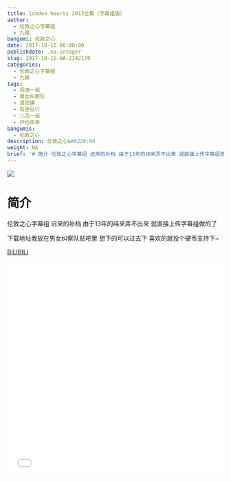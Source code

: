 ```yaml
---
title: london hearts 2013合集（字幕组版）
author:
  - 伦敦之心字幕组
  - 九條
bangumi: 伦敦之心
date: 2017-10-16 00:00:00
publishdate: .na.integer
slug: 2017-10-16-NA-2142178
categories:
  - 伦敦之心字幕组
  - 九條
tags:
  - 児嶋一哉
  - 男女纠察队
  - 渡部建
  - 有吉弘行
  - 儿岛一哉
  - 坪仓由幸
bangumis:
  - 伦敦之心
description: 伦敦之心&#8226;NA
weight: NA
brief: '# 简介 伦敦之心字幕组 迟来的补档 由于13年的纬来弄不出来 就直接上传字幕组做的了 下载地址我放在男女纠察队贴吧里 想下的可以过去下 喜欢的就投个硬币支持下~'
---
```


![](https://i.imgur.com/AjsYvDI.jpg)

# 简介  
伦敦之心字幕组 迟来的补档 由于13年的纬来弄不出来 就直接上传字幕组做的了 


下载地址我放在男女纠察队贴吧里 想下的可以过去下 喜欢的就投个硬币支持下~ 

  [BILIBILI](https://www.bilibili.com/video/av2142178/)


<div class="vcontainer">  <iframe class='video' src="//www.bilibili.com/blackboard/player.html?aid=2142178" width="100%" height="500" frameborder="0" allowfullscreen="allowfullscreen"></iframe></div>
